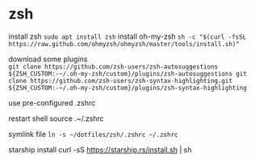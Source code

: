 # zsh
install zsh
`sudo apt install zsh`
install oh-my-zsh
`sh -c "$(curl -fsSL https://raw.github.com/ohmyzsh/ohmyzsh/master/tools/install.sh)"`

download some plugins  
`
git clone https://github.com/zsh-users/zsh-autosuggestions ${ZSH_CUSTOM:-~/.oh-my-zsh/custom}/plugins/zsh-autosuggestions
git clone https://github.com/zsh-users/zsh-syntax-highlighting.git ${ZSH_CUSTOM:-~/.oh-my-zsh/custom}/plugins/zsh-syntax-highlighting  
`

use pre-configured .zshrc

restart shell
source .~/.zshrc

symlink file
`ln -s ~/dotfiles/zsh/.zshrc ~/.zshrc`

starship install
curl -sS https://starship.rs/install.sh | sh
